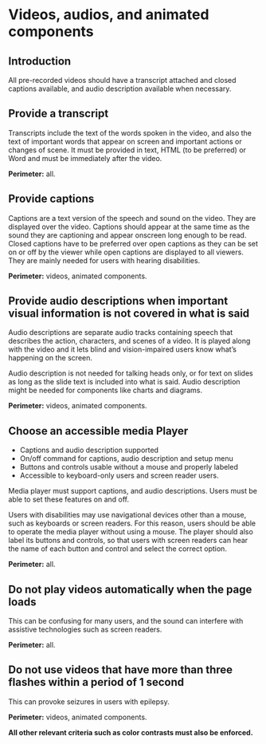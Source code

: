 # Videos, audios, and animated components 
<script>$(document).ready(function () {
    setBreadcrumb([{"label":"General recommendations for content"}]);
});</script>

<style>h3 {font-size: 1rem;}</style>

## Introduction
All pre-recorded videos should have a transcript attached and closed captions available, and audio description available when necessary.

## Provide a transcript 
Transcripts include the text of the words spoken in the video, and also the text of important words that appear on screen and important actions or changes of scene. It must be provided in text, HTML (to be preferred) or Word and must be immediately after the video.  

**Perimeter:** all.

## Provide captions 
Captions are a text version of the speech and sound on the video. They are displayed over the video. Captions should appear at the same time as the sound they are captioning and appear onscreen long enough to be read. Closed captions have to be preferred over open captions as they can be set on or off by the viewer while open captions are displayed to all viewers. They are mainly needed for users with hearing disabilities.  

**Perimeter:** videos, animated components.

## Provide audio descriptions when important visual information is not covered in what is said

Audio descriptions are separate audio tracks containing speech that describes the action, characters, and scenes of a video. It is played along with the video and it lets blind and vision-impaired users know what’s happening on the screen.  

Audio description is not needed for talking heads only, or for text on slides as long as the slide text is included into what is said. Audio description might be needed for components like charts and diagrams.  

**Perimeter:** videos, animated components.

## Choose an accessible media Player

- Captions and audio description supported
- On/off command for captions, audio description and setup menu
- Buttons and controls usable without a mouse and properly labeled
- Accessible to keyboard-only users and screen reader users.  

Media player must support captions, and audio descriptions. Users must be able to set these features on and off.  

Users with disabilities may use navigational devices other than a mouse, such as keyboards or screen readers. For this reason, users should be able to operate the media player without using a mouse. The player should also label its buttons and controls, so that users with screen readers can hear the name of each button and control and select the correct option.

**Perimeter:** all.  

## Do not play videos automatically when the page loads 

This can be confusing for many users, and the sound can interfere with assistive technologies such as screen readers.  

**Perimeter:** all.

## Do not use videos that have more than three flashes within a period of 1 second
This can provoke seizures in users with epilepsy.  

**Perimeter:** videos, animated components.

**All other relevant criteria such as color contrasts must also be enforced.**

&nbsp;
<!--  This file is part of a11y-guidelines | Our vision of mobile & web accessibility guidelines and best practices, with valid/invalid examples.
 Copyright (C) 2016  Orange SA
 See the Creative Commons Legal Code Attribution-ShareAlike 3.0 Unported License for more details (LICENSE file). -->